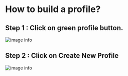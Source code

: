 # How to build a profile?

## Step 1 : Click on green profile button.
![image info](../../../static/img/profiles/step1.jpg)

## Step 2 : Click on Create New Profile
![image info](../../../static/img/profiles/step2.jpg)

